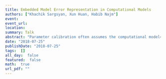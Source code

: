 ```yaml
---
title: Embedded Model Error Representation in Computational Models
authors: ["Khachik Sargsyan, Xun Huan, Habib Najm"]
event: 
event_url: 
location: 
summary: Talk
abstract: "Parameter calibration often assumes the computational model<br>can replicate the true physical mechanism behind data generation. In<br>practice, however, computational models rely on parameterizations,<br>assumptions, and constitutive relations that entail significant model<br>structural error. Ignoring such model errors can lead to overconfident<br>calibrations and poor predictive capability, even when high-quality<br>data are used for calibration. It is thus crucial to quantify and<br>propagate uncertainty due to model error, and to differentiate it from<br>parametric uncertainty and data noise. Traditional approaches<br>accommodate model error through discrepancy terms that are only<br>available for model output quantities used for calibration, and<br>generally do not preserve physical constraints in subsequent<br>predictions. The ability to extrapolate to other predictive quantities<br>and to retain certain physical properties (e.g.  conservation<br>principles, positivity constraints) is often required in physical<br>science and engineering applications.<br><br>We develop a stochastically embedded model correction approach<br>that enables these qualities, and illustrate computational methods for<br>Bayesian inference of the correction terms together with model<br>parameters [Sargsyan et al., 2018]. Representing the correction terms<br>using polynomial chaos expansions, the new formulation becomes a<br>density estimation problem [Sargsyan et al., 2015], and allows efficient<br>quantification, propagation, and decomposition of uncertainty that<br>includes contributions from data noise, parameter posterior<br>uncertainty, and model error. The framework provides principled tools<br>for the analyst, e.g. to examine the utility of corrections to<br>specific suspect model components, and to identify the model<br>components where model improvements are relevant for agreement with<br>the data.<br><br>We demonstrate the key strengths of this method on realistic<br>engineering applications, including climate models, chemical<br>kinetics, and reacting flow<br>simulations from a supersonic jet engine design [Huan et al. 2017]."
date: "2018-07-25"
publishDate: "2018-07-25"
tags:  []
all_day:  false
featured:  false
math:  true
url_pdf: ""
---
```

